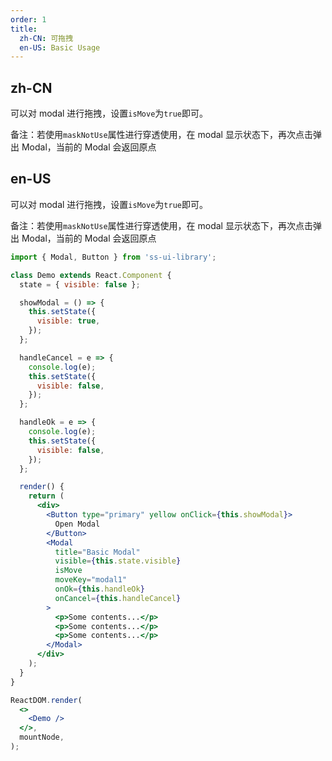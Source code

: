 ```yaml
---
order: 1
title:
  zh-CN: 可拖拽
  en-US: Basic Usage
---
```


## zh-CN

可以对 modal 进行拖拽，设置`isMove`为`true`即可。

备注：若使用`maskNotUse`属性进行穿透使用，在 modal 显示状态下，再次点击弹出 Modal，当前的 Modal 会返回原点

## en-US

可以对 modal 进行拖拽，设置`isMove`为`true`即可。

备注：若使用`maskNotUse`属性进行穿透使用，在 modal 显示状态下，再次点击弹出 Modal，当前的 Modal 会返回原点

```jsx
import { Modal, Button } from 'ss-ui-library';

class Demo extends React.Component {
  state = { visible: false };

  showModal = () => {
    this.setState({
      visible: true,
    });
  };

  handleCancel = e => {
    console.log(e);
    this.setState({
      visible: false,
    });
  };

  handleOk = e => {
    console.log(e);
    this.setState({
      visible: false,
    });
  };

  render() {
    return (
      <div>
        <Button type="primary" yellow onClick={this.showModal}>
          Open Modal
        </Button>
        <Modal
          title="Basic Modal"
          visible={this.state.visible}
          isMove
          moveKey="modal1"
          onOk={this.handleOk}
          onCancel={this.handleCancel}
        >
          <p>Some contents...</p>
          <p>Some contents...</p>
          <p>Some contents...</p>
        </Modal>
      </div>
    );
  }
}

ReactDOM.render(
  <>
    <Demo />
  </>,
  mountNode,
);
```

